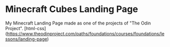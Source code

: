 # Minecraft Cubes Landing Page

My Minecraft Landing Page made as one of the projects of "The Odin Project". [html-css] (https://www.theodinproject.com/paths/foundations/courses/foundations/lessons/landing-page)